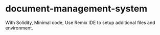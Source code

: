 # document-management-system
With Solidity,
Minimal code,
Use Remix IDE to setup additional files and environment.
